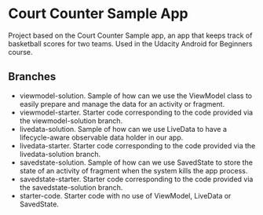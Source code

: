 Court Counter Sample App
===================================

Project based on the Court Counter Sample app, an app that keeps track of basketball scores for two teams. Used in the Udacity Android for Beginners course.


Branches
--------

- viewmodel-solution. Sample of how can we use the ViewModel class to easily prepare and manage the data for an activity or fragment.
- viewmodel-starter. Starter code corresponding to the code provided via the viewmodel-solution branch.
- livedata-solution. Sample of how can we use LiveData to have a lifecycle-aware observable data holder in our app.
- livedata-starter. Starter code corresponding to the code provided via the livedata-solution branch.
- savedstate-solution. Sample of how can we use SavedState to store the state of an activity of fragment when the system kills the app process.
- savedstate-starter. Starter code corresponding to the code provided via the savedstate-solution branch.
- starter-code. Starter code with no use of ViewModel, LiveData or SavedState.




